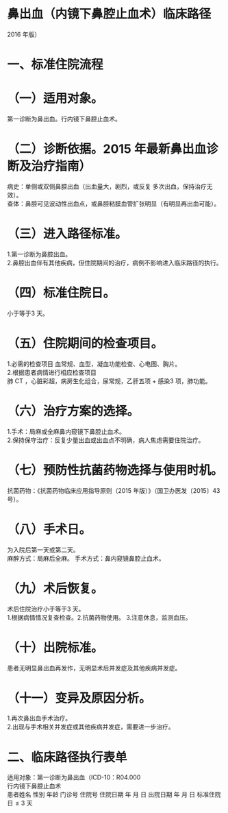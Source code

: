 # 鼻出血（内镜下鼻腔止血术）临床路径  
2016 年版）  
# 一、标准住院流程  
# （一）适用对象。  
第一诊断为鼻出血。行内镜下鼻腔止血术。  
# （二）诊断依据。2015 年最新鼻出血诊断及治疗指南）  
病史：单侧或双侧鼻腔出血（出血量大，剧烈，或反复 多次出血，保持治疗无效）。  
查体：鼻腔可见波动性出血点，或鼻腔粘膜血管扩张明显（有明显再出血可能）。  
# （三）进入路径标准。  
1.第一诊断为鼻腔出血。  
2.鼻腔出血伴有其他疾病，但住院期间的治疗，病例不影响进入临床路径的执行。  
# （四）标准住院日。  
小于等于3 天。  
# （五）住院期间的检查项目。  
1.必需的检查项目 血常规、血型，凝血功能检查、心电图、胸片。  
2.根据患者病情进行相应检查项目  
肺 CT ，心脏彩超，病房生化组合，尿常规，乙肝五项 + 感染3 项，肺功能。  
# （六）治疗方案的选择。  
1.手术：局麻或全麻鼻内窥镜下鼻腔止血术。  
2.保持保守治疗：反复少量出血或出血点不明确，病人焦虑需要住院治疗。  
# （七）预防性抗菌药物选择与使用时机。  
抗菌药物：《抗菌药物临床应用指导原则（2015 年版）》（国卫办医发〔2015〕43 号）。  
# （八）手术日。  
为入院后第一天或第二天。  
麻醉方式：局麻后全麻。 手术方式：鼻内窥镜鼻腔止血术。  
# （九）术后恢复。  
术后住院治疗小于等于3 天。  
1.根据病情情况复查检查。2.抗菌药物使用。 3.注意休息，监测血压。  
# （十）出院标准。  
患者无明显鼻出血再发作，无明显术后并发症及其他疾病并发症。  
# （十一）变异及原因分析。  
1.再次鼻出血手术治疗。  
2.出现与手术相关并发症或其他疾病并发症，需要进一步治疗。  
# 二、临床路径执行表单  
适用对象：第一诊断为鼻出血（ICD-10：R04.000  
行内镜下鼻腔止血术  
患者姓名             性别    年龄        门诊号         住院号        住院日期       年  月  日   出院日期      年  月   日   标准住院日${\leq}3$ 天  
